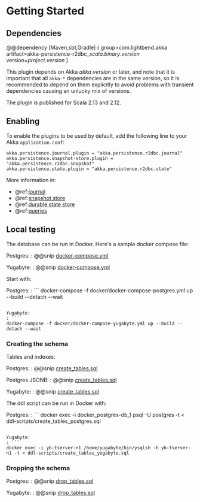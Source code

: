# Getting Started

## Dependencies

@@dependency [Maven,sbt,Gradle] {
  group=com.lightbend.akka
  artifact=akka-persistence-r2dbc_$scala.binary.version$
  version=$project.version$
}

This plugin depends on Akka $akka.version$ or later, and note that it is important that all `akka-*` 
dependencies are in the same version, so it is recommended to depend on them explicitly to avoid problems 
with transient dependencies causing an unlucky mix of versions.

The plugin is published for Scala 2.13 and 2.12.

## Enabling

To enable the plugins to be used by default, add the following line to your Akka `application.conf`:

```
akka.persistence.journal.plugin = "akka.persistence.r2dbc.journal"
akka.persistence.snapshot-store.plugin = "akka.persistence.r2dbc.snapshot"
akka.persistence.state.plugin = "akka.persistence.r2dbc.state"
```

More information in:

* @ref:[journal](journal.md)
* @ref:[snapshot store](snapshots.md)
* @ref:[durable state store](durable-state-store.md)
* @ref:[queries](query.md)

## Local testing

The database can be run in Docker. Here's a sample docker compose file:

Postgres:
: @@snip [docker-compose.yml](/docker/docker-compose-postgres.yml)

Yugabyte:
: @@snip [docker-compose.yml](/docker/docker-compose-yugabyte.yml)

Start with:

Postgres:
: ```
docker-compose -f docker/docker-compose-postgres.yml up --build --detach --wait
```

Yugabyte:
: ```
docker-compose -f docker/docker-compose-yugabyte.yml up --build --detach --wait
```

<a id="schema"></a>
### Creating the schema

Tables and indexes:

Postgres:
: @@snip [create_tables.sql](/ddl-scripts/create_tables_postgres.sql)

Postgres JSONB:
: @@snip [create_tables.sql](/ddl-scripts/create_tables_postgres_jsonb.sql)

Yugabyte:
: @@snip [create_tables.sql](/ddl-scripts/create_tables_yugabyte.sql)

The ddl script can be run in Docker with:

Postgres:
: ```
docker exec -i docker_postgres-db_1 psql -U postgres -t < ddl-scripts/create_tables_postgres.sql
```

Yugabyte:
: ```
docker exec -i yb-tserver-n1 /home/yugabyte/bin/ysqlsh -h yb-tserver-n1 -t < ddl-scripts/create_tables_yugabyte.sql
```

### Dropping the schema

Postgres:
: @@snip [drop_tables.sql](/ddl-scripts/drop_tables_postgres.sql)

Yugabyte:
: @@snip [drop_tables.sql](/ddl-scripts/drop_tables_postgres.sql)
